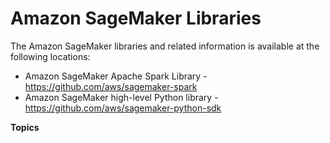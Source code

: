 # Amazon SageMaker Libraries<a name="libraries"></a>

The Amazon SageMaker libraries and related information is available at the following locations:
+ Amazon SageMaker Apache Spark Library \- [https://github\.com/aws/sagemaker\-spark ](https://github.com/aws/sagemaker-spark)
+ Amazon SageMaker high\-level Python library \- [https://github\.com/aws/sagemaker\-python\-sdk](https://github.com/aws/sagemaker-python-sdk)

**Topics**